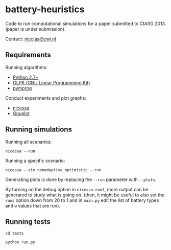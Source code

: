 battery-heuristics
==================

Code to run computational simulations for a paper submitted to CIASG 2013.
(paper is under submission).

Contact: nicolas@cwi.nl


Requirements
-------------

Running algorithms:
* [Python 2.7+](http://python.org/)
* [GLPK (GNU Linear Programming Kit)](http://www.gnu.org/software/glpk/)
* [pymprog](http://pymprog.sourceforge.net/)

Conduct experiments and plot graphs:
* [nicessa](http://homepages.cwi.nl/~nicolas/nicessa/)
* [Gnuplot](http://www.gnuplot.info/)

Running simulations
--------------------

Running all scenarios:

``nicessa --run``

Running a specific scenario:

``nicessa --sim nonadaptive_optimistic --run``

Generating plots is done by replacing the ``--run`` parameter with ``--plots``.

By turning on the debug option in ``nicessa.conf``, more output can be generated
to study what is going on.
(then, it might be useful to also set the ``runs`` option down from 20 to 1 and 
in ``main.py`` edit the list of battery types and ``w`` values that are run).


Running tests
--------------------

``cd tests``

``python run.py``

